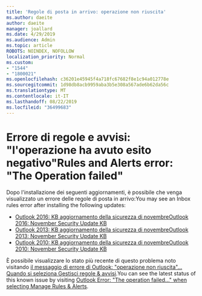 ```yaml
---
title: 'Regole di posta in arrivo: operazione non riuscita'
ms.author: daeite
author: daeite
manager: joallard
ms.date: 4/29/2019
ms.audience: Admin
ms.topic: article
ROBOTS: NOINDEX, NOFOLLOW
localization_priority: Normal
ms.custom:
- "1544"
- "1800021"
ms.openlocfilehash: c36201e45945f4a718fc67682f8e1c94a012778e
ms.sourcegitcommit: 1d98db8acb9959aba3b5e308a567ade6b62da56c
ms.translationtype: MT
ms.contentlocale: it-IT
ms.lasthandoff: 08/22/2019
ms.locfileid: "36499683"
---
```

# <a name="rules-and-alerts-error-the-operation-failed"></a><span data-ttu-id="8ec9a-102">Errore di regole e avvisi: "l'operazione ha avuto esito negativo"</span><span class="sxs-lookup"><span data-stu-id="8ec9a-102">Rules and Alerts error: "The Operation failed"</span></span>

<span data-ttu-id="8ec9a-103">Dopo l'installazione dei seguenti aggiornamenti, è possibile che venga visualizzato un errore delle regole di posta in arrivo:</span><span class="sxs-lookup"><span data-stu-id="8ec9a-103">You may see an Inbox rules error after installing the following updates:</span></span>

- [<span data-ttu-id="8ec9a-104">Outlook 2016: KB aggiornamento della sicurezza di novembre</span><span class="sxs-lookup"><span data-stu-id="8ec9a-104">Outlook 2016: November Security Update KB</span></span>](https://support.microsoft.com/help/4461506)
- [<span data-ttu-id="8ec9a-105">Outlook 2013: KB aggiornamento della sicurezza di novembre</span><span class="sxs-lookup"><span data-stu-id="8ec9a-105">Outlook 2013: November Security Update KB</span></span>](https://support.microsoft.com/help/4461486)
- [<span data-ttu-id="8ec9a-106">Outlook 2010: KB aggiornamento della sicurezza di novembre</span><span class="sxs-lookup"><span data-stu-id="8ec9a-106">Outlook 2010: November Security Update KB</span></span>](https://support.microsoft.com/help/4461585)

<span data-ttu-id="8ec9a-107">È possibile visualizzare lo stato più recente di questo problema noto visitando [il messaggio di errore di Outlook: "operazione non riuscita"... Quando si seleziona Gestisci regole & avvisi](https://support.office.com/article/Outlook-Error-The-operation-failed-when-selecting-Manage-Rules-Alerts-64b6ff77-98c2-4564-9cbf-25bd8e17fb8b%20).</span><span class="sxs-lookup"><span data-stu-id="8ec9a-107">You can see the latest status of this known issue by visiting [Outlook Error: "The operation failed..." when selecting Manage Rules & Alerts](https://support.office.com/article/Outlook-Error-The-operation-failed-when-selecting-Manage-Rules-Alerts-64b6ff77-98c2-4564-9cbf-25bd8e17fb8b%20).</span></span>